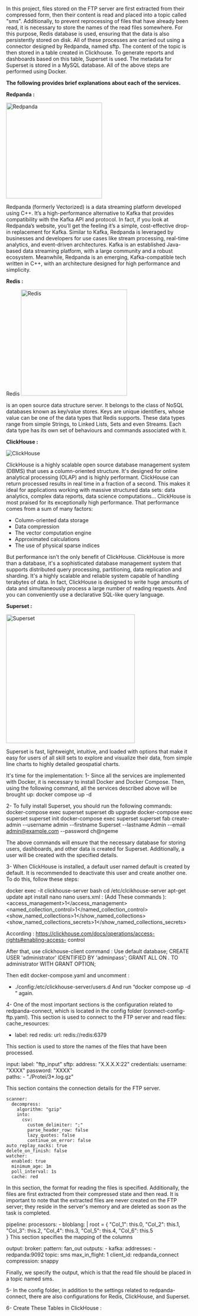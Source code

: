 In this project, files stored on the FTP server are first extracted from their compressed form, then their content is read and placed into a topic called "sms". Additionally, to prevent reprocessing of files that have already been read, it is necessary to store the names of the read files somewhere. For this purpose, Redis database is used, ensuring that the data is also persistently stored on disk. All of these processes are carried out using a connector designed by Redpanda, named sftp.
The content of the topic is then stored in a table created in Clickhouse. 
To generate reports and dashboards based on this table, Superset is used. The metadata for Superset is stored in a MySQL database.
All of the above steps are performed using Docker.

**The following provides brief explanations about each of the services.**

 **Redpanda :** 
 
<img width="259" alt="Redpanda" src="https://github.com/user-attachments/assets/42eb3e8f-a0ee-4e6f-b269-f72745ca10eb" />

Redpanda (formerly Vectorized) is a data streaming platform developed using C++. It’s a high-performance alternative to Kafka that provides compatibility with the Kafka API and protocol. In fact, if you look at Redpanda’s website, you’ll get the feeling it’s a simple, cost-effective drop-in replacement for Kafka. Similar to Kafka, Redpanda is leveraged by businesses and developers for use cases like stream processing, real-time analytics, and event-driven architectures. 
Kafka is an established Java-based data streaming platform, with a large community and a robust ecosystem. Meanwhile, Redpanda is an emerging, Kafka-compatible tech written in C++, with an architecture designed for high performance and simplicity.


**Redis :**

Redis <img width="287" alt="Redis" src="https://github.com/user-attachments/assets/69fec47b-b078-43f8-b919-18b91214ba5e" />

is an open source data structure server. It belongs to the class of NoSQL databases known as key/value stores. Keys are unique identifiers, whose value can be one of the data types that Redis supports. These data types range from simple Strings, to Linked Lists, Sets and even Streams. Each data type has its own set of behaviours and commands associated with it.



**ClickHouse :**

![ClickHouse](https://github.com/user-attachments/assets/f511bd8a-3283-45b2-b607-5847290bfd2b)


ClickHouse is a highly scalable open source database management system (DBMS) that uses a column-oriented structure. It's designed for online analytical processing (OLAP) and is highly performant. ClickHouse can return processed results in real time in a fraction of a second. This makes it ideal for applications working with massive structured data sets: data analytics, complex data reports, data science computations...
ClickHouse is most praised for its exceptionally high performance. That performance comes from a sum of many factors:

*	Column-oriented data storage
*	Data compression
*	The vector computation engine
*	Approximated calculations
*	The use of physical sparse indices

But performance isn't the only benefit of ClickHouse. ClickHouse is more than a database, it's a sophisticated database management system that supports distributed query processing, partitioning, data replication and sharding. It's a highly scalable and reliable system capable of handling terabytes of data.
In fact, ClickHouse is designed to write huge amounts of data and simultaneously process a large number of reading requests. And you can conveniently use a declarative SQL-like query language.

**Superset :**

<img width="348" alt="Superset" src="https://github.com/user-attachments/assets/ca09e3f4-74a4-4aac-8911-bbde2831ecb1" />

 Superset is fast, lightweight, intuitive, and loaded with options that make it easy for users of all skill sets to explore and visualize their data, from simple line charts to highly detailed geospatial charts.



 It's time for the implementation:
1-	Since all the services are implemented with Docker, it is necessary to install Docker and Docker Compose. Then, using the following command, all the services described above will be brought up:
docker compose up -d

2-	To fully install Superset, you should run the following commands:
 docker-compose exec superset superset db upgrade
 docker-compose exec superset superset init
 docker-compose exec superset superset fab create-admin --username admin --firstname Superset --lastname Admin --email admin@example.com --password ch@ngeme

The above commands will ensure that the necessary database for storing users, dashboards, and other data is created for Superset. Additionally, a user will be created with the specified details.

3-	When ClickHouse is installed, a default user named default is created by default. It is recommended to deactivate this user and create another one. To do this, follow these steps:

docker exec -it clickhouse-server bash
   cd /etc/clcikhouse-server
   apt-get update
   apt install nano
  nano users.xml :
  (Add These commands ):
   <access_management>1</access_management>
   <named_collection_control>1</named_collection_control>
   <show_named_collections>1</show_named_collections>
   <show_named_collections_secrets>1</show_named_collections_secrets>

 According : https://clickhouse.com/docs/operations/access-rights#enabling-access- control

After that, use clickhouse-client command :
   Use default database;
   CREATE USER 'administrator'    IDENTIFIED BY 'adminpass';
   GRANT ALL ON *.* TO administrator WITH GRANT OPTION;

Then edit docker-compose.yaml and uncomment :
  - ./config:/etc/clickhouse-server/users.d
And run “docker compose up -d “ again.

4-	One of the most important sections is the configuration related to redpanda-connect, which is located in the config folder  (connect-config-ftp.yaml). This section is used to connect to the FTP server and read files:
cache_resources:
  - label: red
    redis:
      url: redis://redis:6379

This section is used to store the names of the files that have been processed.

input:
  label: "ftp_input"
  sftp:
    address: "X.X.X.X:22"
    credentials:
      username: "XXXX"
      password: "XXXX"    
    paths:
      - "./Protei/3*.log.gz"

This section contains the connection details for the FTP server.

    scanner:
      decompress:
        algorithm: "gzip"
        into:
          csv:
            custom_delimiter: ";"
            parse_header_row: false
            lazy_quotes: false
            continue_on_error: false        
    auto_replay_nacks: true
    delete_on_finish: false
    watcher:
      enabled: true
      minimum_age: 1m
      poll_interval: 1s
      cache: red

In this section, the format for reading the files is specified. Additionally, the files are first extracted from their compressed state and then read. It is important to note that the extracted files are never created on the FTP server; they reside in the server's memory and are deleted as soon as the task is completed.

pipeline:
  processors:
    - bloblang: |
        root = {
          "Col_1": this.0,
          "Col_2": this.1,
          "Col_3": this.2,
          "Col_4": this.3,
          "Col_5": this.4,
          "Col_6": this.5          
        }
This section specifies the mapping of the columns

output:
  broker:
    pattern: fan_out
    outputs:
      - kafka:
          addresses:
            - redpanda:9092
          topic: sms
          max_in_flight: 1
          client_id: redpanda_connect
          compression: snappy

Finally, we specify the output, which is that the read file should be placed in a topic named sms.

5-	In the config folder, in addition to the settings related to redpanda-connect, there are also configurations for Redis, ClickHouse, and Superset.


6-	Create These Tables in ClickHouse :




